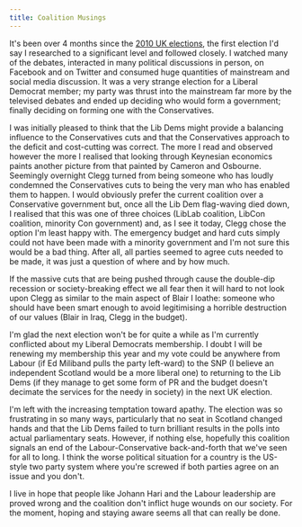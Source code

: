 ```yaml
---
title: Coalition Musings
---
```

It's been over 4 months since the [2010 UK elections](http://en.wikipedia.org/wiki/United_Kingdom_general_election,_2010), the first election I'd say I researched to a significant level and followed closely. I watched many of the debates, interacted in many political discussions in person, on Facebook and on Twitter and consumed huge quantities of mainstream and social media discussion. It was a very strange election for a Liberal Democrat member; my party was thrust into the mainstream far more by the televised debates and ended up deciding who would form a government; finally deciding on forming one with the Conservatives.

I was initially pleased to think that the Lib Dems might provide a balancing influence to the Conservatives cuts and that the Conservatives approach to the deficit and cost-cutting was correct. The more I read and observed however the more I realised that looking through Keynesian economics paints another picture from that painted by Cameron and Osbourne. Seemingly overnight Clegg turned from being someone who has loudly condemned the Conservatives cuts to being the very man who has enabled them to happen. I would obviously prefer the current coalition over a Conservative government but, once all the Lib Dem flag-waving died down, I realised that this was one of three choices (LibLab coalition, LibCon coalition, minority Con government) and, as I see it today, Clegg chose the option I'm least happy with. The emergency budget and hard cuts simply could not have been made with a minority government and I'm not sure this would be a bad thing. After all, all parties seemed to agree cuts needed to be made, it was just a question of where and by how much.

If the massive cuts that are being pushed through cause the double-dip recession or society-breaking effect we all fear then it will hard to not look upon Clegg as similar to the main aspect of Blair I loathe: someone who should have been smart enough to avoid legitimising a horrible destruction of our values (Blair in Iraq, Clegg in the budget).

I'm glad the next election won't be for quite a while as I'm currently conflicted about my Liberal Democrats membership. I doubt I will be renewing my membership this year and my vote could be anywhere from Labour (if Ed Miliband pulls the party left-ward) to the SNP (I believe an independent Scotland would be a more liberal one) to returning to the Lib Dems (if they manage to get some form of PR and the budget doesn't decimate the services for the needy in society) in the next UK election.

I'm left with the increasing temptation toward apathy. The election was so frustrating in so many ways, particularly that no seat in Scotland changed hands and that the Lib Dems failed to turn brilliant results in the polls into actual parliamentary seats. However, if nothing else, hopefully this coalition signals an end of the Labour-Conservative back-and-forth that we've seen for all to long. I think the worse political situation for a country is the US-style two party system where you're screwed if both parties agree on an issue and you don't.

I live in hope that people like Johann Hari and the Labour leadership are proved wrong and the coalition don't inflict huge wounds on our society. For the moment, hoping and staying aware seems all that can really be done.
